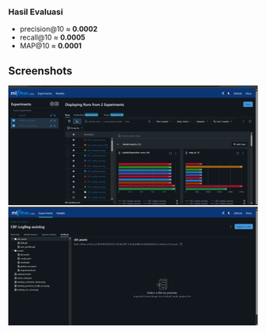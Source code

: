 ### Hasil Evaluasi 
- precision@10 ≈ **0.0002**
- recall@10    ≈ **0.0005**
- MAP@10       ≈ **0.0001**

## Screenshots
![MLflow Dashboard](screenshoot_dashboard.jpg)
![Artifacts](screenshoot_artifak.jpg)
